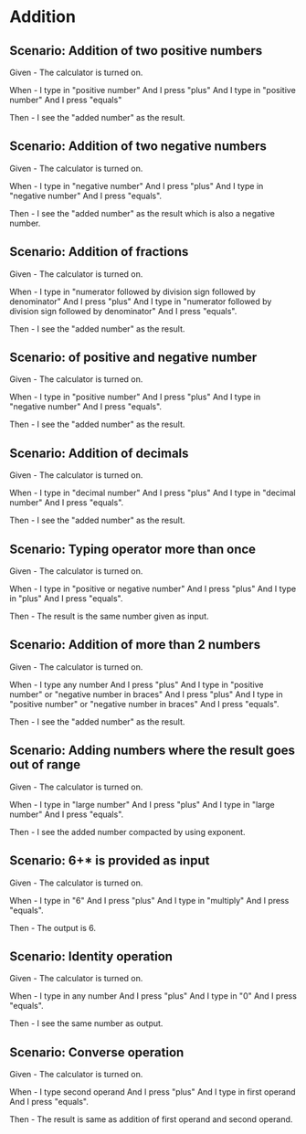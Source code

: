 # Addition

## Scenario: Addition of two positive numbers

Given - The calculator is turned on.

When -  I type in "positive number"
And I press "plus"
And I type in "positive number"
And I press "equals"

Then - I see the "added number" as the result.

## Scenario: Addition of two negative numbers

Given - The calculator is turned on.

When - I type in "negative number"
And I press "plus"
And I type in "negative number"
And I press "equals".
  
Then - I see the "added number" as the result which is also a negative number.

## Scenario: Addition of fractions

Given - The calculator is turned on.

When - I type in "numerator followed by division sign followed by denominator"
And I press "plus"
And I type in "numerator followed by division sign followed by denominator"
And I press "equals".
  
Then - I see the "added number" as the result.

## Scenario: of positive and negative number
  
Given - The calculator is turned on.

When - I type in "positive number"
And I press "plus"
And I type in "negative number"
And I press "equals".
  
Then - I see the "added number" as the result.

## Scenario: Addition of decimals

Given - The calculator is turned on.

When - I type in "decimal number"
And I press "plus"
And I type in "decimal number"
And I press "equals".
  
Then - I see the "added number" as the result.

## Scenario: Typing operator more than once

Given - The calculator is turned on.

When - I type in "positive or negative number"
And I press "plus"
And I type in "plus"
And I press "equals".
  
Then - The result is the same number given as input.

## Scenario: Addition of more than 2 numbers

Given - The calculator is turned on.

When - I type any number
And I press "plus"
And I type in "positive number" or "negative number in braces"
And I press "plus"
And I type in "positive number" or "negative number in braces"
And I press "equals".
  
Then - I see the "added number" as the result.

## Scenario: Adding numbers where the result goes out of range

Given - The calculator is turned on.

When - I type in "large number"
And I press "plus"
And I type in "large number"
And I press "equals".

Then - I see the added number compacted by using exponent.

## Scenario: 6+* is provided as input

Given - The calculator is turned on.

When - I type in "6"
And I press "plus"
And I type in "multiply"
And I press "equals".
  
Then - The output is 6.

## Scenario: Identity operation

Given - The calculator is turned on.

When - I type in any number
And I press "plus"
And I type in "0"
And I press "equals".

Then - I see the same number as output.

## Scenario: Converse operation

Given - The calculator is turned on.

When - I type second operand
And I press "plus"
And I type in first operand
And I press "equals".

Then - The result is same as addition
of first operand and second operand.
